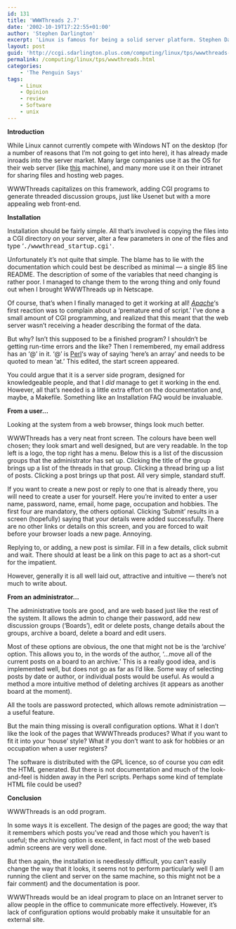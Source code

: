 ```yaml
---
id: 131
title: 'WWWThreads 2.7'
date: '2002-10-19T17:22:55+01:00'
author: 'Stephen Darlington'
excerpt: 'Linux is famous for being a solid server platform. Stephen Darlington takes a look at a web application that you might consider using. '
layout: post
guid: 'http://ccgi.sdarlington.plus.com/computing/linux/tps/wwwthreads-27.html'
permalink: /computing/linux/tps/wwwthreads.html
categories:
    - 'The Penguin Says'
tags:
    - Linux
    - Opinion
    - review
    - Software
    - unix
---
```


**Introduction**

While Linux cannot currently compete with Windows NT on the desktop (for a number of reasons that I’m not going to get into here), it has already made inroads into the server market. Many large companies use it as the OS for their web server (like [this](http://public.logica.com) machine), and many more use it on their intranet for sharing files and hosting web pages.

WWWThreads capitalizes on this framework, adding CGI programs to generate threaded discussion groups, just like Usenet but with a more appealing web front-end.

**Installation**

Installation should be fairly simple. All that’s involved is copying the files into a CGI directory on your server, alter a few parameters in one of the files and type ‘<tt>./wwwthread\_startup.cgi'</tt>.

Unfortunately it’s not quite that simple. The blame has to lie with the documentation which could best be described as minimal — a single 85 line README. The description of some of the variables that need changing is rather poor. I managed to change them to the wrong thing and only found out when I brought WWWThreads up in Netscape.

Of course, that’s when I finally managed to get it working at all! *[Apache](http://www.apache.org)*‘s first reaction was to complain about a ‘premature end of script.’ I’ve done a small amount of CGI programming, and realized that this meant that the web server wasn’t receiving a header describing the format of the data.

But why? Isn’t this supposed to be a finished program? I shouldn’t be getting run-time errors and the like? Then I remembered, my email address has an ‘@’ in it. ‘@’ is [Perl](http://www.perl.com)‘s way of saying ‘here’s an array’ and needs to be quoted to mean ‘at.’ This edited, the start screen appeared.

You could argue that it is a server side program, designed for knowledgeable people, and that I *did* manage to get it working in the end. However, all that’s needed is a little extra effort on the documentation and, maybe, a Makefile. Something like an Installation FAQ would be invaluable.

**From a user…**

Looking at the system from a web browser, things look much better.

WWWThreads has a very neat front screen. The colours have been well chosen; they look smart and well designed, but are very readable. In the top left is a logo, the top right has a menu. Below this is a list of the discussion groups that the administrator has set up. Clicking the title of the group brings up a list of the threads in that group. Clicking a thread bring up a list of posts. Clicking a post brings up that post. All very simple, standard stuff.

If you want to create a new post or reply to one that is already there, you will need to create a user for yourself. Here you’re invited to enter a user name, password, name, email, home page, occupation and hobbies. The first four are mandatory, the others optional. Clicking ‘Submit’ results in a screen (hopefully) saying that your details were added successfully. There are no other links or details on this screen, and you are forced to wait before your browser loads a new page. Annoying.

Replying to, or adding, a new post is similar. Fill in a few details, click submit and wait. There should at least be a link on this page to act as a short-cut for the impatient.

However, generally it is all well laid out, attractive and intuitive — there’s not much to write about.

**From an administrator…**

The administrative tools are good, and are web based just like the rest of the system. It allows the admin to change their password, add new discussion groups (‘Boards’), edit or delete posts, change details about the groups, archive a board, delete a board and edit users.

Most of these options are obvious, the one that might not be is the ‘archive’ option. This allows you to, in the words of the author, ‘…move all of the current posts on a board to an archive.’ This is a really good idea, and is implemented well, but does not go as far as I’d like. Some way of selecting posts by date or author, or individual posts would be useful. As would a method a more intuitive method of deleting archives (it appears as another board at the moment).

All the tools are password protected, which allows remote administration — a useful feature.

But the main thing missing is overall configuration options. What it I don’t like the look of the pages that WWWThreads produces? What if you want to fit it into your ‘house’ style? What if you don’t want to ask for hobbies or an occupation when a user registers?

The software is distributed with the GPL licence, so of course you *can* edit the HTML generated. But there is not documentation and much of the look-and-feel is hidden away in the Perl scripts. Perhaps some kind of template HTML file could be used?

**Conclusion**

WWWThreads is an odd program.

In some ways it is excellent. The design of the pages are good; the way that it remembers which posts you’ve read and those which you haven’t is useful; the archiving option is excellent, in fact most of the web based admin screens are very well done.

But then again, the installation is needlessly difficult, you can’t easily change the way that it looks, it seems not to perform particularly well (I am running the client and server on the same machine, so this might not be a fair comment) and the documentation is poor.

WWWThreads would be an ideal program to place on an Intranet server to allow people in the office to communicate more effectively. However, it’s lack of configuration options would probably make it unsuitable for an external site.